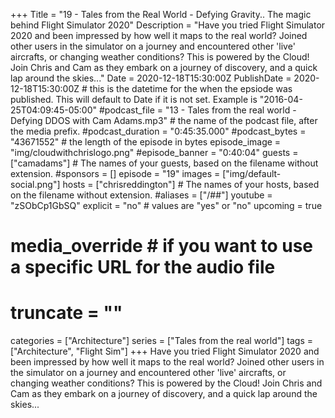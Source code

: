 +++
Title = "19 - Tales from the Real World - Defying Gravity.. The magic behind Flight Simulator 2020"
Description = "Have you tried Flight Simulator 2020 and been impressed by how well it maps to the real world? Joined other users in the simulator on a journey and encountered other 'live' aircrafts, or changing weather conditions? This is powered by the Cloud! Join Chris and Cam as they embark on a journey of discovery, and a quick lap around the skies..."
Date = 2020-12-18T15:30:00Z
PublishDate = 2020-12-18T15:30:00Z # this is the datetime for the when the epsiode was published. This will default to Date if it is not set. Example is "2016-04-25T04:09:45-05:00"
#podcast_file = "13 - Tales from the real world - Defying DDOS with Cam Adams.mp3" # the name of the podcast file, after the media prefix.
#podcast_duration = "0:45:35.000"
#podcast_bytes = "43671552" # the length of the episode in bytes
episode_image = "img/cloudwithchrislogo.png"
#episode_banner = "0:40:04"
guests = ["camadams"] # The names of your guests, based on the filename without extension.
#sponsors = []
episode = "19"
images = ["img/default-social.png"]
hosts = ["chrisreddington"] # The names of your hosts, based on the filename without extension.
#aliases = ["/##"]
youtube = "zSObCp1GbSQ"
explicit = "no" # values are "yes" or "no"
upcoming = true
# media_override # if you want to use a specific URL for the audio file
# truncate = ""
categories = ["Architecture"]
series = ["Tales from the real world"]
tags = ["Architecture", "Flight Sim"]
+++
Have you tried Flight Simulator 2020 and been impressed by how well it maps to the real world? Joined other users in the simulator on a journey and encountered other 'live' aircrafts, or changing weather conditions? This is powered by the Cloud! Join Chris and Cam as they embark on a journey of discovery, and a quick lap around the skies...
